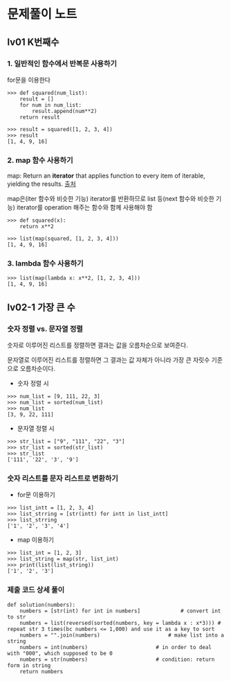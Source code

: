# 문제풀이 노트
## lv01 K번째수
### 1. 일반적인 함수에서 반복문 사용하기
for문을 이용한다
```
>>> def squared(num_list):
	result = []
	for num in num_list:
		result.append(num**2)
	return result

>>> result = squared([1, 2, 3, 4])
>>> result
[1, 4, 9, 16]
```

### 2. map 함수 사용하기
map: Return an **iterator** that applies function to every item of iterable, yielding the results. [출처](https://docs.python.org/3/library/functions.html#map)

map은(iter 함수와 비슷한 기능) iterator를 반환하므로 list 등(next 함수와 비슷한 기능) iterator를 operation 해주는 함수와 함께 사용해야 함
```
>>> def squared(x): 
	return x**2
	
>>> list(map(squared, [1, 2, 3, 4]))
[1, 4, 9, 16]
```

### 3. lambda 함수 사용하기
```
>>> list(map(lambda x: x**2, [1, 2, 3, 4]))
[1, 4, 9, 16]
```

## lv02-1 가장 큰 수
### 숫자 정렬 vs. 문자열 정렬
숫자로 이루어진 리스트를 정렬하면 결과는 값을 오름차순으로 보여준다.

문자열로 이루어진 리스트를 정렬하면 그 결과는 값 자체가 아니라 가장 큰 자릿수 기준으로 오름차순이다.

- 숫자 정렬 시
```
>>> num_list = [9, 111, 22, 3]
>>> num_list = sorted(num_list)
>>> num_list
[3, 9, 22, 111]
```
- 문자열 정렬 시
```
>>> str_list = ["9", "111", "22", "3"]
>>> str_list = sorted(str_list)
>>> str_list
['111', '22', '3', '9']
```

### 숫자 리스트를 문자 리스트로 변환하기
- for문 이용하기
```
>>> list_intt = [1, 2, 3, 4]
>>> list_strring = [str(intt) for intt in list_intt]
>>> list_strring
['1', '2', '3', '4']
```
- map 이용하기
```
>>> list_int = [1, 2, 3]
>>> list_string = map(str, list_int)
>>> print(list(list_string))
['1', '2', '3']
```

### 제출 코드 상세 풀이
```
def solution(numbers):
    numbers = [str(int) for int in numbers]				# convert int to str
    numbers = list(reversed(sorted(numbers, key = lambda x : x*3)))	# repeat str 3 times(bc numbers <= 1,000) and use it as a key to sort
    numbers = "".join(numbers)						# make list into a string
    numbers = int(numbers)						# in order to deal with "000", which supposed to be 0
    numbers = str(numbers)						# condition: return form in string
    return numbers
```
